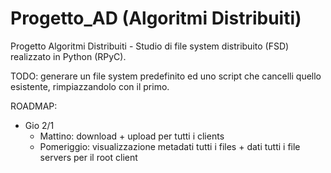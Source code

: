 # Progetto_AD (Algoritmi Distribuiti)
Progetto Algoritmi Distribuiti - Studio di file system distribuito (FSD) realizzato in Python (RPyC).

TODO: generare un file system predefinito ed uno script che cancelli quello esistente, rimpiazzandolo con il primo.

ROADMAP:
*   Gio 2/1
    * Mattino: download + upload per tutti i clients
    * Pomeriggio: visualizzazione metadati tutti i files + dati tutti i file servers per il root client